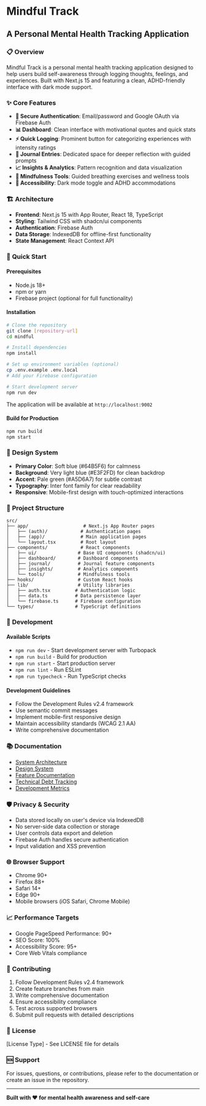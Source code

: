 # Mindful Track
## A Personal Mental Health Tracking Application

### 📋 **Overview**
Mindful Track is a personal mental health tracking application designed to help users build self-awareness through logging thoughts, feelings, and experiences. Built with Next.js 15 and featuring a clean, ADHD-friendly interface with dark mode support.

### ✨ **Core Features**
- **🔐 Secure Authentication**: Email/password and Google OAuth via Firebase Auth
- **📊 Dashboard**: Clean interface with motivational quotes and quick stats
- **⚡ Quick Logging**: Prominent button for categorizing experiences with intensity ratings
- **📝 Journal Entries**: Dedicated space for deeper reflection with guided prompts
- **📈 Insights & Analytics**: Pattern recognition and data visualization
- **🧘 Mindfulness Tools**: Guided breathing exercises and wellness tools
- **🌙 Accessibility**: Dark mode toggle and ADHD accommodations

### 🏗️ **Architecture**
- **Frontend**: Next.js 15 with App Router, React 18, TypeScript
- **Styling**: Tailwind CSS with shadcn/ui components
- **Authentication**: Firebase Auth
- **Data Storage**: IndexedDB for offline-first functionality
- **State Management**: React Context API

### 🚀 **Quick Start**

#### Prerequisites
- Node.js 18+ 
- npm or yarn
- Firebase project (optional for full functionality)

#### Installation
```bash
# Clone the repository
git clone [repository-url]
cd mindful

# Install dependencies
npm install

# Set up environment variables (optional)
cp .env.example .env.local
# Add your Firebase configuration

# Start development server
npm run dev
```

The application will be available at `http://localhost:9002`

#### Build for Production
```bash
npm run build
npm start
```

### 🎨 **Design System**
- **Primary Color**: Soft blue (#64B5F6) for calmness
- **Background**: Very light blue (#E3F2FD) for clean backdrop  
- **Accent**: Pale green (#A5D6A7) for subtle contrast
- **Typography**: Inter font family for clear readability
- **Responsive**: Mobile-first design with touch-optimized interactions

### 📁 **Project Structure**
```
src/
├── app/                    # Next.js App Router pages
│   ├── (auth)/            # Authentication pages
│   ├── (app)/             # Main application pages
│   └── layout.tsx         # Root layout
├── components/            # React components
│   ├── ui/               # Base UI components (shadcn/ui)
│   ├── dashboard/        # Dashboard components
│   ├── journal/          # Journal feature components
│   ├── insights/         # Analytics components
│   └── tools/            # Mindfulness tools
├── hooks/                # Custom React hooks
├── lib/                  # Utility libraries
│   ├── auth.tsx         # Authentication logic
│   ├── data.ts          # Data persistence layer
│   └── firebase.ts      # Firebase configuration
└── types/               # TypeScript definitions
```

### 🔧 **Development**

#### Available Scripts
- `npm run dev` - Start development server with Turbopack
- `npm run build` - Build for production
- `npm run start` - Start production server
- `npm run lint` - Run ESLint
- `npm run typecheck` - Run TypeScript checks

#### Development Guidelines
- Follow the Development Rules v2.4 framework
- Use semantic commit messages
- Implement mobile-first responsive design
- Maintain accessibility standards (WCAG 2.1 AA)
- Write comprehensive documentation

### 📚 **Documentation**
- [System Architecture](docs/architecture/SYSTEM_OVERVIEW.md)
- [Design System](docs/design/DESIGN_SYSTEM.md)
- [Feature Documentation](docs/features/)
- [Technical Debt Tracking](docs/maintenance/TECHNICAL_DEBT_AND_BUGS.md)
- [Development Metrics](docs/maintenance/METRICS.md)

### 🛡️ **Privacy & Security**
- Data stored locally on user's device via IndexedDB
- No server-side data collection or storage
- User controls data export and deletion
- Firebase Auth handles secure authentication
- Input validation and XSS prevention

### 🌐 **Browser Support**
- Chrome 90+
- Firefox 88+
- Safari 14+
- Edge 90+
- Mobile browsers (iOS Safari, Chrome Mobile)

### 📈 **Performance Targets**
- Google PageSpeed Performance: 90+
- SEO Score: 100%
- Accessibility Score: 95+
- Core Web Vitals compliance

### 🤝 **Contributing**
1. Follow Development Rules v2.4 framework
2. Create feature branches from main
3. Write comprehensive documentation
4. Ensure accessibility compliance
5. Test across supported browsers
6. Submit pull requests with detailed descriptions

### 📄 **License**
[License Type] - See LICENSE file for details

### 🆘 **Support**
For issues, questions, or contributions, please refer to the documentation or create an issue in the repository.

---

**Built with ❤️ for mental health awareness and self-care**
